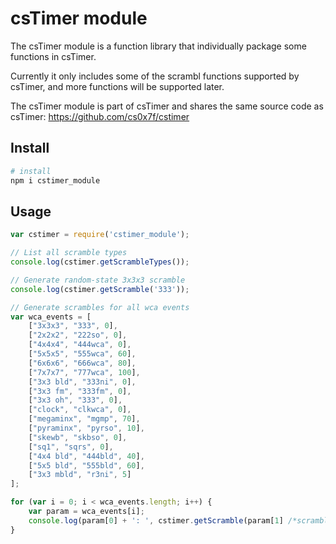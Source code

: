 # csTimer module
The csTimer module is a function library that individually package some functions in csTimer.

Currently it only includes some of the scrambl functions supported by csTimer, and more functions will be supported later.

The csTimer module is part of csTimer and shares the same source code as csTimer: https://github.com/cs0x7f/cstimer

## Install

```bash
# install
npm i cstimer_module
```

## Usage

```javascript
var cstimer = require('cstimer_module');

// List all scramble types
console.log(cstimer.getScrambleTypes());

// Generate random-state 3x3x3 scramble
console.log(cstimer.getScramble('333'));

// Generate scrambles for all wca events
var wca_events = [
	["3x3x3", "333", 0],
	["2x2x2", "222so", 0],
	["4x4x4", "444wca", 0],
	["5x5x5", "555wca", 60],
	["6x6x6", "666wca", 80],
	["7x7x7", "777wca", 100],
	["3x3 bld", "333ni", 0],
	["3x3 fm", "333fm", 0],
	["3x3 oh", "333", 0],
	["clock", "clkwca", 0],
	["megaminx", "mgmp", 70],
	["pyraminx", "pyrso", 10],
	["skewb", "skbso", 0],
	["sq1", "sqrs", 0],
	["4x4 bld", "444bld", 40],
	["5x5 bld", "555bld", 60],
	["3x3 mbld", "r3ni", 5]
];

for (var i = 0; i < wca_events.length; i++) {
	var param = wca_events[i];
	console.log(param[0] + ': ', cstimer.getScramble(param[1] /*scramble type*/, param[2] /*scramble length*/));
}
```
